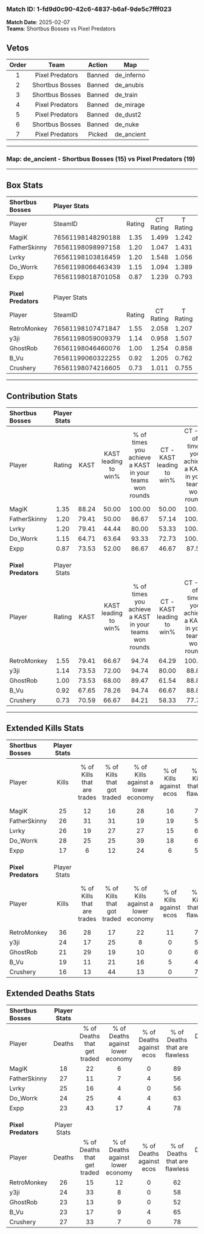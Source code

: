 ### Match ID: 1-fd9d0c90-42c6-4837-b6af-9de5c7fff023  
**Match Date**: 2025-02-07  
**Teams**: Shortbus Bosses vs Pixel Predators  

## Vetos  

| Order | Team | Action | Map |
| :---: | :--: | :----: | --- |
| 1 | Pixel Predators | Banned | de_inferno |
| 2 | Shortbus Bosses | Banned | de_anubis |
| 3 | Shortbus Bosses | Banned | de_train |
| 4 | Pixel Predators | Banned | de_mirage |
| 5 | Pixel Predators | Banned | de_dust2 |
| 6 | Shortbus Bosses | Banned | de_nuke |
| 7 | Pixel Predators | Picked | de_ancient |

---  

### **Map**: de_ancient - Shortbus Bosses (15) vs Pixel Predators (19)  
---  

## Box Stats  

| **Shortbus Bosses** | Player Stats      |        |           |          |       |       |       |         |        |      |     |
| :- | :- | :-: | :-: | :-: | :-: | :-: | :-: | :-: | :-: | :-: | :-: |
| Player              | SteamID           | Rating | CT Rating | T Rating | KAST  |  ADR  | Kills | Assists | Deaths | K/D  | HS% |
| MagiK               | 76561198148290188 |  1.35  |   1.499   |  1.242   | 88.24 | 80.4  |  25   |   10    |   18   | 1.39 | 24  |
| FatherSkinny        | 76561198098997158 |  1.20  |   1.047   |  1.431   | 79.41 | 89.7  |  26   |   11    |   27   | 0.96 | 53  |
| Lvrky               | 76561198103816459 |  1.20  |   1.548   |  1.056   | 79.41 | 84.1  |  26   |    8    |   25   | 1.04 | 57  |
| Do_Worrk            | 76561198066463439 |  1.15  |   1.094   |  1.389   | 64.71 | 80.6  |  28   |    9    |   24   | 1.17 | 35  |
| Expp                | 76561198018701058 |  0.87  |   1.239   |  0.793   | 73.53 | 56.0  |  17   |    8    |   23   | 0.74 | 52  |
|                     |                   |        |           |          |       |       |       |         |        |      |     |
|                     |                   |        |           |          |       |       |       |         |        |      |     |
|                     |                   |        |           |          |       |       |       |         |        |      |     |
| **Pixel Predators** | Player Stats      |        |           |          |       |       |       |         |        |      |     |
| Player              | SteamID           | Rating | CT Rating | T Rating | KAST  |  ADR  | Kills | Assists | Deaths | K/D  | HS% |
| RetroMonkey         | 76561198107471847 |  1.55  |   2.058   |  1.207   | 79.41 | 113.7 |  36   |   11    |   26   | 1.38 | 44  |
| y3ji                | 76561198059009379 |  1.14  |   0.958   |  1.507   | 73.53 | 85.8  |  24   |   11    |   24   | 1.00 | 45  |
| GhostRob            | 76561198046460076 |  1.00  |   1.254   |  0.858   | 73.53 | 59.7  |  21   |   12    |   23   | 0.91 | 42  |
| B_Vu                | 76561199060322255 |  0.92  |   1.205   |  0.762   | 67.65 | 67.3  |  19   |   10    |   23   | 0.83 | 73  |
| Crushery            | 76561198074216605 |  0.73  |   1.011   |  0.755   | 70.59 | 47.9  |  16   |    7    |   27   | 0.59 | 43  |
---  

## Contribution Stats  

| **Shortbus Bosses** | Player Stats |       |                      |                                                        |                           |                                                             |                          |                                                            |
| :- | :-: | :-: | :-: | :-: | :-: | :-: | :-: | :-: |
| Player              |    Rating    | KAST  | KAST leading to win% | % of times you achieve a KAST in your teams won rounds | CT - KAST leading to win% | CT - % of times you achieve a KAST in your teams won rounds | T - KAST leading to win% | T - % of times you achieve a KAST in your teams won rounds |
| MagiK               |     1.35     | 88.24 |        50.00         |                         100.00                         |           50.00           |                           100.00                            |          50.00           |                           100.00                           |
| FatherSkinny        |     1.20     | 79.41 |        50.00         |                         86.67                          |           57.14           |                           100.00                            |          41.67           |                           71.43                            |
| Lvrky               |     1.20     | 79.41 |        44.44         |                         80.00                          |           53.33           |                           100.00                            |          33.33           |                           57.14                            |
| Do_Worrk            |     1.15     | 64.71 |        63.64         |                         93.33                          |           72.73           |                           100.00                            |          54.55           |                           85.71                            |
| Expp                |     0.87     | 73.53 |        52.00         |                         86.67                          |           46.67           |                            87.50                            |          60.00           |                           85.71                            |
|                     |              |       |                      |                                                        |                           |                                                             |                          |                                                            |
|                     |              |       |                      |                                                        |                           |                                                             |                          |                                                            |
|                     |              |       |                      |                                                        |                           |                                                             |                          |                                                            |
| **Pixel Predators** | Player Stats |       |                      |                                                        |                           |                                                             |                          |                                                            |
| Player              |    Rating    | KAST  | KAST leading to win% | % of times you achieve a KAST in your teams won rounds | CT - KAST leading to win% | CT - % of times you achieve a KAST in your teams won rounds | T - KAST leading to win% | T - % of times you achieve a KAST in your teams won rounds |
| RetroMonkey         |     1.55     | 79.41 |        66.67         |                         94.74                          |           64.29           |                           100.00                            |          69.23           |                           90.00                            |
| y3ji                |     1.14     | 73.53 |        72.00         |                         94.74                          |           80.00           |                            88.89                            |          66.67           |                           100.00                           |
| GhostRob            |     1.00     | 73.53 |        68.00         |                         89.47                          |           61.54           |                            88.89                            |          75.00           |                           90.00                            |
| B_Vu                |     0.92     | 67.65 |        78.26         |                         94.74                          |           66.67           |                            88.89                            |          90.91           |                           100.00                           |
| Crushery            |     0.73     | 70.59 |        66.67         |                         84.21                          |           58.33           |                            77.78                            |          75.00           |                           90.00                            |
---  

## Extended Kills Stats  

| **Shortbus Bosses** | Player Stats |                            |                            |                                    |                         |                              |                                 |                                       |                    |           |
| :- | :-: | :-: | :-: | :-: | :-: | :-: | :-: | :-: | :-: | :-: |
| Player              |    Kills     | % of Kills that are trades | % of Kills that got traded | % of Kills against a lower economy | % of Kills against ecos | % of Kills that are flawless | % of Kills that are close duels | % of Kills that are assisted by flash | Pistol Round Kills | AWP Kills |
| MagiK               |      25      |             12             |             16             |                 28                 |           16            |              76              |                4                |                   4                   |         0          |    15     |
| FatherSkinny        |      26      |             31             |             31             |                 19                 |           19            |              54              |                0                |                   4                   |         1          |     0     |
| Lvrky               |      26      |             19             |             27             |                 27                 |           15            |              62              |                8                |                   4                   |         3          |     0     |
| Do_Worrk            |      28      |             25             |             25             |                 39                 |           18            |              64              |                4                |                   0                   |         2          |     0     |
| Expp                |      17      |             6              |             12             |                 24                 |            6            |              59              |               12                |                   6                   |         2          |     0     |
|                     |              |                            |                            |                                    |                         |                              |                                 |                                       |                    |           |
|                     |              |                            |                            |                                    |                         |                              |                                 |                                       |                    |           |
|                     |              |                            |                            |                                    |                         |                              |                                 |                                       |                    |           |
| **Pixel Predators** | Player Stats |                            |                            |                                    |                         |                              |                                 |                                       |                    |           |
| Player              |    Kills     | % of Kills that are trades | % of Kills that got traded | % of Kills against a lower economy | % of Kills against ecos | % of Kills that are flawless | % of Kills that are close duels | % of Kills that are assisted by flash | Pistol Round Kills | AWP Kills |
| RetroMonkey         |      36      |             28             |             17             |                 22                 |           11            |              72              |                8                |                   3                   |         0          |     3     |
| y3ji                |      24      |             17             |             25             |                 8                  |            0            |              54              |                4                |                  17                   |         2          |     0     |
| GhostRob            |      21      |             29             |             19             |                 10                 |            0            |              67              |                5                |                   5                   |         2          |     0     |
| B_Vu                |      19      |             11             |             21             |                 16                 |            5            |              47              |               16                |                   5                   |         1          |     0     |
| Crushery            |      16      |             13             |             44             |                 13                 |            0            |              75              |                6                |                   0                   |         2          |     5     |
## Extended Deaths Stats  

| **Shortbus Bosses** | Player Stats |                             |                                   |                          |                               |                            |                           |               |
| :- | :-: | :-: | :-: | :-: | :-: | :-: | :-: | :-: |
| Player              |    Deaths    | % of Deaths that get traded | % of Deaths against lower economy | % of Deaths against ecos | % of Deaths that are flawless | % of Deaths that are close | % of Deaths while blinded | Deaths to AWP |
| MagiK               |      18      |             22              |                 6                 |            0             |              89               |             11             |             0             |       1       |
| FatherSkinny        |      27      |             11              |                 7                 |            4             |              56               |             11             |             7             |       3       |
| Lvrky               |      25      |             16              |                 4                 |            0             |              56               |             8              |             4             |       0       |
| Do_Worrk            |      24      |             25              |                 4                 |            4             |              63               |             4              |             8             |       1       |
| Expp                |      23      |             43              |                17                 |            4             |              78               |             4              |             9             |       3       |
|                     |              |                             |                                   |                          |                               |                            |                           |               |
|                     |              |                             |                                   |                          |                               |                            |                           |               |
|                     |              |                             |                                   |                          |                               |                            |                           |               |
| **Pixel Predators** | Player Stats |                             |                                   |                          |                               |                            |                           |               |
| Player              |    Deaths    | % of Deaths that get traded | % of Deaths against lower economy | % of Deaths against ecos | % of Deaths that are flawless | % of Deaths that are close | % of Deaths while blinded | Deaths to AWP |
| RetroMonkey         |      26      |             15              |                12                 |            0             |              62               |             8              |             0             |       3       |
| y3ji                |      24      |             33              |                 8                 |            0             |              58               |             8              |             0             |       4       |
| GhostRob            |      23      |             13              |                 9                 |            0             |              52               |             0              |             9             |       2       |
| B_Vu                |      23      |             17              |                 9                 |            4             |              65               |             4              |             4             |       2       |
| Crushery            |      27      |             33              |                 7                 |            0             |              78               |             4              |             4             |       4       |
